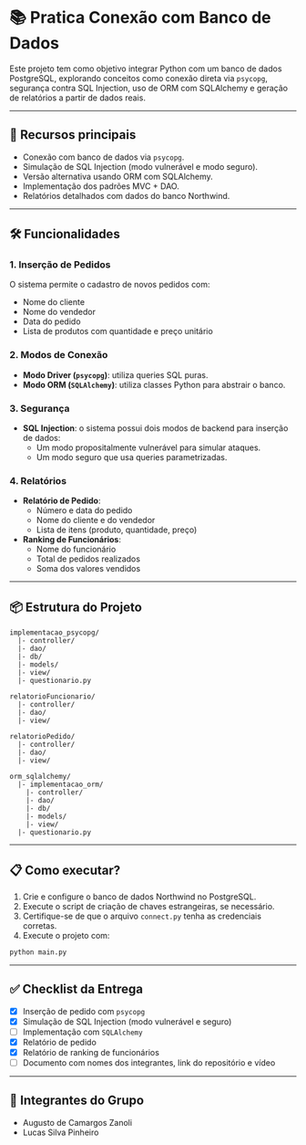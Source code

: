 # 📚 Pratica Conexão com Banco de Dados

Este projeto tem como objetivo integrar Python com um banco de dados PostgreSQL, explorando conceitos como conexão direta via `psycopg`, segurança contra SQL Injection, uso de ORM com SQLAlchemy e geração de relatórios a partir de dados reais.

---

## 🚀 **Recursos principais**
- Conexão com banco de dados via `psycopg`.
- Simulação de SQL Injection (modo vulnerável e modo seguro).
- Versão alternativa usando ORM com SQLAlchemy.
- Implementação dos padrões MVC + DAO.
- Relatórios detalhados com dados do banco Northwind.

---

## 🛠️ **Funcionalidades**

### 1. Inserção de Pedidos
O sistema permite o cadastro de novos pedidos com:
- Nome do cliente
- Nome do vendedor
- Data do pedido
- Lista de produtos com quantidade e preço unitário

### 2. Modos de Conexão
- **Modo Driver (`psycopg`)**: utiliza queries SQL puras.
- **Modo ORM (`SQLAlchemy`)**: utiliza classes Python para abstrair o banco.

### 3. Segurança
- **SQL Injection**: o sistema possui dois modos de backend para inserção de dados:
  - Um modo propositalmente vulnerável para simular ataques.
  - Um modo seguro que usa queries parametrizadas.

### 4. Relatórios
- **Relatório de Pedido**:
  - Número e data do pedido
  - Nome do cliente e do vendedor
  - Lista de itens (produto, quantidade, preço)
- **Ranking de Funcionários**:
  - Nome do funcionário
  - Total de pedidos realizados
  - Soma dos valores vendidos

---

## 📦 **Estrutura do Projeto**

```
implementacao_psycopg/
  |- controller/
  |- dao/
  |- db/
  |- models/
  |- view/
  |- questionario.py

relatorioFuncionario/
  |- controller/
  |- dao/
  |- view/

relatorioPedido/
  |- controller/
  |- dao/
  |- view/

orm_sqlalchemy/
  |- implementacao_orm/
    |- controller/
    |- dao/
    |- db/
    |- models/
    |- view/
  |- questionario.py
```

---

## 📋 **Como executar?**

1. Crie e configure o banco de dados Northwind no PostgreSQL.
2. Execute o script de criação de chaves estrangeiras, se necessário.
3. Certifique-se de que o arquivo `connect.py` tenha as credenciais corretas.
4. Execute o projeto com:

```bash
python main.py
```


---

## ✅ **Checklist da Entrega**

- [x] Inserção de pedido com `psycopg`
- [x] Simulação de SQL Injection (modo vulnerável e seguro)
- [ ] Implementação com `SQLAlchemy`
- [x] Relatório de pedido
- [x] Relatório de ranking de funcionários
- [ ] Documento com nomes dos integrantes, link do repositório e vídeo

---

## 👥 **Integrantes do Grupo**
- Augusto de Camargos Zanoli
- Lucas Silva Pinheiro

